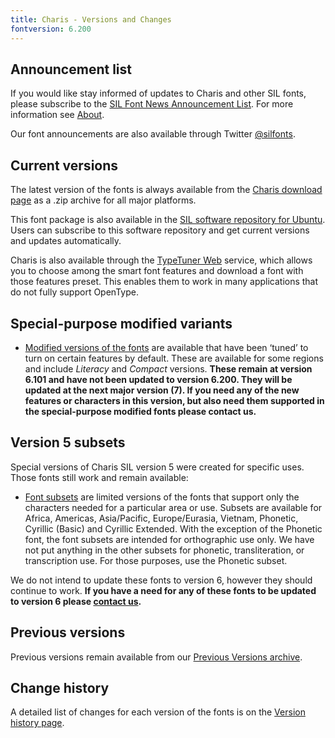 ```yaml
---
title: Charis - Versions and Changes
fontversion: 6.200
---
```


## Announcement list

If you would like stay informed of updates to Charis and other SIL fonts, please subscribe to the [SIL Font News Announcement List](https://groups.google.com/a/groups.sil.org/forum/#!forum/sil-font-news). For more information see [About](about.md).

Our font announcements are also available through Twitter [\@silfonts](https://twitter.com/silfonts).

## Current versions

The latest version of the fonts is always available from the [Charis download page](https://software.sil.org/charis/download/) as a .zip archive for all major platforms.

This font package is also available in the [SIL software repository for Ubuntu](https://packages.sil.org/). Users can subscribe to this software repository and get current versions and updates automatically.

Charis is also available through the [TypeTuner Web](https://scripts.sil.org/ttw/fonts2go.cgi) service, which allows you to choose among the smart font features and download a font with those features preset. This enables them to work in many applications that do not fully support OpenType.

## Special-purpose modified variants

- [Modified versions of the fonts](https://software.sil.org/lcgfonts/download/) are available that have been ‘tuned’ to turn on certain features by default. These are available for some regions and include *Literacy* and *Compact* versions. **These remain at version 6.101 and have not been updated to version 6.200. They will be updated at the next major version (7). If you need any of the new features or characters in this version, but also need them supported in the special-purpose modified fonts please contact us.**

## Version 5 subsets

Special versions of Charis SIL version 5 were created for specific uses. Those fonts still work and remain available:

- [Font subsets](https://software.sil.org/lcgfonts/font-subsets/) are limited versions of the fonts that support only the characters needed for a particular area or use. Subsets are available for Africa, Americas, Asia/Pacific, Europe/Eurasia, Vietnam, Phonetic, Cyrillic (Basic) and Cyrillic Extended. With the exception of the Phonetic font, the font subsets are intended for orthographic use only. We have not put anything in the other subsets for phonetic, transliteration, or transcription use. For those purposes, use the Phonetic subset.

We do not intend to update these fonts to version 6, however they should continue to work. **If you have a need for any of these fonts to be updated to version 6 please [contact us](https://software.sil.org/charis/about/contact/).**

## Previous versions

Previous versions remain available from our [Previous Versions archive](https://software.sil.org/charis/download/previous-versions).

## Change history

A detailed list of changes for each version of the fonts is on the [Version history page](history.md).
